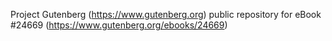 Project Gutenberg (https://www.gutenberg.org) public repository for eBook #24669 (https://www.gutenberg.org/ebooks/24669)
